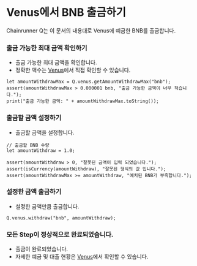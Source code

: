 ```meta-Currency
```

# Venus에서 BNB 출금하기

Chainrunner Q는 이 문서의 내용대로 Venus에 예금한 BNB를 출금합니다.

### 출금 가능한 최대 금액 확인하기

- 출금 가능한 최대 금액을 확인합니다.
- 정확한 액수는 [Venus](https://app.venus.io/dashboard)에서 직접 확인할 수 있습니다.

```output-Dynamic
let amountWithdrawMax = Q.venus.getAmountWithdrawMax("bnb");
assert(amountWithdrawMax > 0.000001 bnb, "출금 가능한 금액이 너무 적습니다.");
print("출금 가능한 금액: " + amountWithdrawMax.toString());
```

### 출금할 금액 설정하기

- 출금할 금액을 설정합니다.

```input BNB
// 출금할 BNB 수량
let amountWithdraw = 1.0;
```

```input-Verify
assert(amountWithdraw > 0, "잘못된 금액이 입력 되었습니다.");
assert(isCurrency(amountWithdraw), "잘못된 형식의 값 입니다.");
assert(amountWithdrawMax >= amountWithdraw, "예치된 BNB가 부족합니다.");
```

### 설정한 금액 출금하기

- 설정한 금액만큼 출금합니다.

```taster
Q.venus.withdraw("bnb", amountWithdraw);
```

### 모든 Step이 정상적으로 완료되었습니다.

- 출금이 완료되었습니다.
- 자세한 예금 및 대출 현황은 [Venus](https://app.venus.io/dashboard)에서 확인할 수 있습니다.
